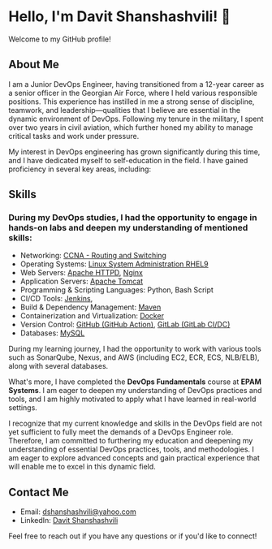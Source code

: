 # Hello, I'm Davit Shanshashvili! 👋

Welcome to my GitHub profile!

## About Me
I am a Junior DevOps Engineer, having transitioned from a 12-year career as a senior officer in the Georgian Air Force, where I held various responsible positions. This experience has instilled in me a strong sense of discipline, teamwork, and leadership—qualities that I believe are essential in the dynamic environment of DevOps. Following my tenure in the military, I spent over two years in civil aviation, which further honed my ability to manage critical tasks and work under pressure.

My interest in DevOps engineering has grown significantly during this time, and I have dedicated myself to self-education in the field. I have gained proficiency in several key areas, including:

## Skills
### During my DevOps studies, I had the opportunity to engage in hands-on labs and deepen my understanding of mentioned skills:

- Networking: [CCNA - Routing and Switching](https://github.com/Shanshashvili/DevOps_Labs/blob/networking-ccna-lab/README.md)
- Operating Systems: [Linux System Administration RHEL9](https://github.com/Shanshashvili/DevOps_Labs/blob/linux-lab/README.md)
- Web Servers: [Apache HTTPD](https://github.com/Shanshashvili/DevOps_Labs/blob/Apache-HTTPD-lab/README.md), [Nginx](https://github.com/Shanshashvili/DevOps_Labs/blob/Nginx-lab/README.md)
- Application Servers: [Apache Tomcat](https://github.com/Shanshashvili/DevOps_Labs/blob/Apache-Tomcat-lab/README.md)
- Programming & Scripting Languages: Python, Bash Script
- CI/CD Tools: [Jenkins](https://github.com/Shanshashvili/DevOps_Labs/blob/Jenkins-Lab/README.md),
- Build & Dependency Management: [Maven](https://github.com/Shanshashvili/DevOps_Labs/blob/Maven-Lab/README.md)
- Containerization and Virtualization: [Docker](https://github.com/Shanshashvili/DevOps_Labs/blob/Docker-Lab/README.md)
- Version Control: [GitHub (GitHub Action)](https://github.com/Shanshashvili/DevOps_Labs/blob/GitHub-lab/README.md), [GitLab (GitLab CI/DC)](https://github.com/Shanshashvili/DevOps_Labs/blob/GitLab-lab/README.md)
- Databases: [MySQL](https://github.com/Shanshashvili/DevOps_Labs/blob/MySQL-Lab/README.md)


During my learning journey, I had the opportunity to work with various tools such as SonarQube, Nexus, and AWS (including EC2, ECR, ECS, NLB/ELB), along with several databases.

What's more, I have completed the **DevOps Fundamentals** course at **EPAM Systems**. I am eager to deepen my understanding of DevOps practices and tools, and I am highly motivated to apply what I have learned in real-world settings.

I recognize that my current knowledge and skills in the DevOps field are not yet sufficient to fully meet the demands of a DevOps Engineer role. Therefore, I am committed to furthering my education and deepening my understanding of essential DevOps practices, tools, and methodologies. I am eager to explore advanced concepts and gain practical experience that will enable me to excel in this dynamic field.

## Contact Me
- Email: [dshanshashvili@yahoo.com](mailto:dshanshashvili@yahoo.com)
- LinkedIn: [Davit Shanshashvili](https://www.linkedin.com/in/davit-shanshashvili-485346122/)

Feel free to reach out if you have any questions or if you'd like to connect!
